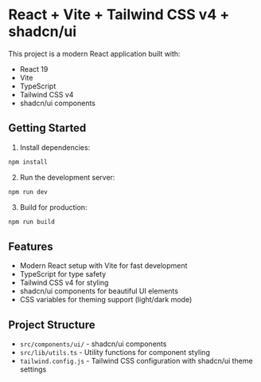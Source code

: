 # React + Vite + Tailwind CSS v4 + shadcn/ui

This project is a modern React application built with:

- React 19
- Vite
- TypeScript
- Tailwind CSS v4
- shadcn/ui components

## Getting Started

1. Install dependencies:
```bash
npm install
```

2. Run the development server:
```bash
npm run dev
```

3. Build for production:
```bash
npm run build
```

## Features

- Modern React setup with Vite for fast development
- TypeScript for type safety
- Tailwind CSS v4 for styling
- shadcn/ui components for beautiful UI elements
- CSS variables for theming support (light/dark mode)

## Project Structure

- `src/components/ui/` - shadcn/ui components
- `src/lib/utils.ts` - Utility functions for component styling
- `tailwind.config.js` - Tailwind CSS configuration with shadcn/ui theme settings
